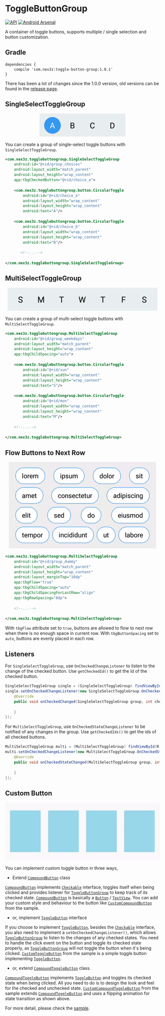 # ToggleButtonGroup

[![API](https://img.shields.io/badge/API-15%2B-brightgreen.svg?style=flat)](https://android-arsenal.com/api?level=15) [![Android Arsenal](https://img.shields.io/badge/Android%20Arsenal-ToggleButtonGroup-blue.svg?style=flat)](https://android-arsenal.com/details/1/4885)

A container of toggle buttons, supports multiple / single selection and button customization.


## Gradle

```
dependencies {
    compile 'com.nex3z:toggle-button-group:1.0.1'
}
```

There has been a lot of changes since the 1.0.0 version, old versions can be found in the [release page](https://github.com/nex3z/ToggleButtonGroup/releases).


## SingleSelectToggleGroup

<div align="center">
  <img src="images/single.gif" height="75" />
</div>

You can create a group of single-select toggle buttons with `SingleSelectToggleGroup`.

```xml
<com.nex3z.togglebuttongroup.SingleSelectToggleGroup
    android:id="@+id/group_choices"
    android:layout_width="match_parent"
    android:layout_height="wrap_content"
    app:tbgCheckedButton="@+id/choice_a">

    <com.nex3z.togglebuttongroup.button.CircularToggle
        android:id="@+id/choice_a"
        android:layout_width="wrap_content"
        android:layout_height="wrap_content"
        android:text="A"/>

    <com.nex3z.togglebuttongroup.button.CircularToggle
        android:id="@+id/choice_b"
        android:layout_width="wrap_content"
        android:layout_height="wrap_content"
        android:text="B"/>

       <!--...-->

</com.nex3z.togglebuttongroup.SingleSelectToggleGroup>
 ```


## MultiSelectToggleGroup

<div align="center">
  <img src="images/multi.gif" height="75" />
</div>

You can create a group of multi-select toggle buttons with `MultiSelectToggleGroup`.

```xml
<com.nex3z.togglebuttongroup.MultiSelectToggleGroup
    android:id="@+id/group_weekdays"
    android:layout_width="match_parent"
    android:layout_height="wrap_content"
    app:tbgChildSpacing="auto">

    <com.nex3z.togglebuttongroup.button.CircularToggle
        android:id="@+id/sun"
        android:layout_width="wrap_content"
        android:layout_height="wrap_content"
        android:text="S"/>

    <com.nex3z.togglebuttongroup.button.CircularToggle
        android:id="@+id/mon"
        android:layout_width="wrap_content"
        android:layout_height="wrap_content"
        android:text="M"/>

    <!--...-->

</com.nex3z.togglebuttongroup.MultiSelectToggleGroup>
```


## Flow Buttons to Next Row

<div align="center">
  <img src="images/tags.gif"/>
</div>

```xml
<com.nex3z.togglebuttongroup.MultiSelectToggleGroup
    android:id="@+id/group_dummy"
    android:layout_width="match_parent"
    android:layout_height="wrap_content"
    android:layout_marginTop="16dp"
    app:tbgFlow="true"
    app:tbgChildSpacing="auto"
    app:tbgChildSpacingForLastRow="align"
    app:tbgRowSpacing="8dp">

    <!--...-->

</com.nex3z.togglebuttongroup.MultiSelectToggleGroup>
```

With `tbgFlow` attribute set to `true`, buttons are allowed to flow to next row when there is no enough space in current row. With `tbgButtonSpacing` set to `auto`, buttons are evenly placed in each row.


## Listeners

For `SingleSelectToggleGroup`, use `OnCheckedChangeListener` to listen to the change of the checked button. Use `getCheckedId()` to get the id of the checked button.

```java
SingleSelectToggleGroup single = (SingleSelectToggleGroup) findViewById(R.id.group_choices);
single.setOnCheckedChangeListener(new SingleSelectToggleGroup.OnCheckedChangeListener() {
    @Override
    public void onCheckedChanged(SingleSelectToggleGroup group, int checkedId) {

    }
});
```

For `MultiSelectToggleGroup`, use `OnCheckedStateChangeListener` to be notified of any changes in the group. Use `getCheckedIds()` to get the ids of all checked buttons.

```java
MultiSelectToggleGroup multi = (MultiSelectToggleGroup) findViewById(R.id.group_weekdays);
multi.setOnCheckedChangeListener(new MultiSelectToggleGroup.OnCheckedStateChangeListener() {
    @Override
    public void onCheckedStateChanged(MultiSelectToggleGroup group, int checkedId, boolean isChecked) {

    }
});
```

## Custom Button

<div align="center">
  <img src="images/cards.gif"/>
</div>

You can implement custom toggle button in three ways,

- Extend [`CompoundButton`][CompoundButton] class

[`CompoundButton`][CompoundButton] implements [`Checkable`][Checkable] interface, toggles itself when being clicked and provides listener for [`ToggleButtonGroup`][ToggleButtonGroup] to keep track of its checked state. [`CompoundButton`][CompoundButton] is basically a [`Button`][Button] / [`TextView`][TextView]. You can add your custom style and behaviour to the button like [`CustomCompoundButton`][CustomCompoundButton] from the sample.

- or, implement [`ToggleButton`][ToggleButton] interface

If you choose to implement [`ToggleButton`][ToggleButton], besides the [`Checkable`][Checkable] interface, you also need to implement a `setOnCheckedChangeListener()`, which allows [`ToggleButtonGroup`][ToggleButtonGroup] to listen to the changes of any checked states. You need to handle the click event on the button and toggle its checked state properly, as [`ToggleButtonGroup`][ToggleButtonGroup] will not toggle the button when it's being clicked. [`CustomToggleButton`][CustomToggleButton] from the sample is a simple toggle button implementing [`ToggleButton`][ToggleButton].

- or, extend [`CompoundToggleButton`][CompoundToggleButton] class.

[`CompoundToggleButton`][CompoundToggleButton] implements [`ToggleButton`][ToggleButton] and toggles its checked state when being clicked. All you need to do is to design the look and feel for the checked and unchecked state. [`CustomCompoundToggleButton`][CustomCompoundToggleButton] from the sample extends [`CompoundToggleButton`][CompoundToggleButton] and uses a flipping animation for state transition as shown above.

For more detail, please check the [sample].


[CompoundButton]: https://developer.android.com/reference/android/widget/CompoundButton.html
[ToggleButtonGroup]: https://github.com/nex3z/ToggleButtonGroup/blob/master/togglebuttongroup/src/main/java/com/nex3z/togglebuttongroup/ToggleButtonGroup.java
[Button]: https://developer.android.com/reference/android/widget/Button.html
[TextView]: https://developer.android.com/reference/android/widget/TextView.html
[CustomCompoundButton]: https://github.com/nex3z/ToggleButtonGroup/blob/master/sample/src/main/java/com/nex3z/togglebuttongroup/sample/button/CustomCompoundButton.java
[ToggleButton]: https://github.com/nex3z/ToggleButtonGroup/blob/master/togglebuttongroup/src/main/java/com/nex3z/togglebuttongroup/button/ToggleButton.java
[CustomToggleButton]: https://github.com/nex3z/ToggleButtonGroup/blob/master/sample/src/main/java/com/nex3z/togglebuttongroup/sample/button/CustomToggleButton.java
[CompoundToggleButton]: https://github.com/nex3z/ToggleButtonGroup/blob/master/togglebuttongroup/src/main/java/com/nex3z/togglebuttongroup/button/CompoundToggleButton.java
[CustomCompoundToggleButton]: https://github.com/nex3z/ToggleButtonGroup/blob/master/sample/src/main/java/com/nex3z/togglebuttongroup/sample/button/CustomCompoundToggleButton.java
[Checkable]: https://developer.android.com/reference/android/widget/Checkable.html
[sample]: https://github.com/nex3z/ToggleButtonGroup/tree/master/sample/src/main/java/com/nex3z/togglebuttongroup/sample

